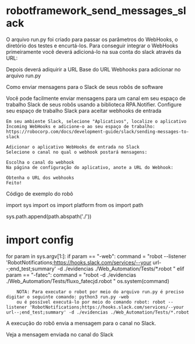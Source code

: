 # robotframework_send_messages_slack

O arquivo run.py foi criado para passar os parâmetros do WebHooks, o diretório dos testes e encurtá-los.
Para conseguir integrar o WebHooks primeiramente você deverá adicioná-lo na sua conta do slack através da URL:

Depois deverá adiquirir a URL Base do URL Webhooks para adicionar no arquivo run.py

Como enviar mensagens para o Slack de seus robôs de software

Você pode facilmente enviar mensagens para um canal em seu espaço de trabalho Slack de seus robôs usando a biblioteca RPA.Notifier.
Configure seu espaço de trabalho Slack para aceitar webhooks de entrada
    
    Em seu ambiente Slack, selecione "Aplicativos", localize o aplicativo Incoming WebHooks e adicione-o ao seu espaço de trabalho:
    https://robocorp.com/docs/development-guide/slack/sending-messages-to-slack
    
    Adicionar o aplicativo WebHooks de entrada no Slack
    Selecione o canal no qual o webhook postará mensagens:

    Escolha o canal do webhook
    Na página de configuração do aplicativo, anote a URL do Webhook:

    Obtenha o URL dos webhooks
    Feito!

Código de exemplo do robô

    
import sys
import os
import platform
from os import path

sys.path.append(path.abspath('./'))
# import config
    
for param in sys.argv[1:]:
    if param == "-web":
        command = "robot --listener 'RobotNotifications;https://hooks.slack.com/services/--your url--;end_test;summary' -d ./evidencias ./Web_Automation/Tests/*.robot "
    elif param == "-fatec":
        command = "robot -d ./evidencias ./Web_Automation/Tests/fluxo_fatecjd.robot "
os.system(command)

        NOTA: Para executar o robot por meio do arquivo run.py é preciso digitar o seguinte comando: python3 run.py -web 
        ou é possível executá-lo por meio do comando robot: robot --listener 'RobotNotifications;https://hooks.slack.com/services/--your url--;end_test;summary' -d ./evidencias ./Web_Automation/Tests/*.robot


A execução do robô envia a mensagem para o canal no Slack.

Veja a mensagem enviada no canal do Slack
